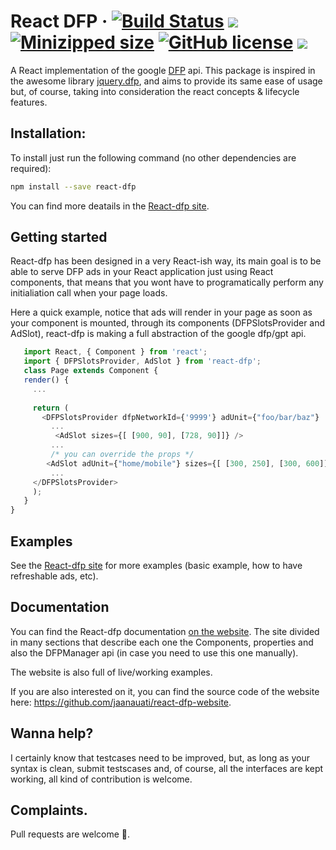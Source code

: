 # React DFP &middot; [![Build Status](https://travis-ci.org/jaanauati/react-dfp.svg?branch=master)](https://travis-ci.org/jaanauati/react-dfp) [![](https://img.shields.io/npm/dm/react-dfp.svg?label=DL)](https://github.com/jaanauati/react-dfp) [![Minizipped size](https://img.shields.io/bundlephobia/minzip/react-dfp.svg)](https://github.com/jaanauati/react-dfp) [![GitHub license](https://img.shields.io/badge/license-MIT-blue.svg)](https://github.com/jaanauati/react-dfp/blob/master/LICENSE) [![](https://img.shields.io/npm/dependency-version/react-dfp/peer/react.svg)](https://github.com/jaanauati/react-dfp/blob/master/LICENSE)




A React implementation of the google [DFP](https://developers.google.com/doubleclick-gpt/reference "GPT Reference") api. This package is inspired in the awesome library [jquery.dfp](https://github.com/coop182/jquery.dfp.js), and aims to provide its same ease of usage but, of course, taking into consideration the react concepts & lifecycle features.


## Installation:

To install just run the following command (no other dependencies are required):
```bash
npm install --save react-dfp
```
You can find more deatails in the [React-dfp site](http://react-dfp.tk/).


## Getting started

React-dfp has been designed in a very React-ish way, its main goal is to be able to serve DFP ads in your React application just using React components, that means that you wont have to programatically perform any initialiation call when your page loads. 

Here a quick example, notice that ads will render in your page as soon as your component is mounted, through its components (DFPSlotsProvider and AdSlot), react-dfp is making a full abstraction of the google dfp/gpt api.

```javascript
   import React, { Component } from 'react';
   import { DFPSlotsProvider, AdSlot } from 'react-dfp';
   class Page extends Component {
   render() {
     ...
     
     return (
       <DFPSlotsProvider dfpNetworkId={'9999'} adUnit={"foo/bar/baz"} ... >
         ...
          <AdSlot sizes={[ [900, 90], [728, 90]]} />
         ...
         /* you can override the props */
        <AdSlot adUnit={"home/mobile"} sizes={[ [300, 250], [300, 600]]} />
         ...
     </DFPSlotsProvider>
     );
   }
}
```

## Examples
See the [React-dfp site](http://react-dfp.tk/) for more examples (basic example, how to have refreshable ads, etc).

## Documentation

You can find the React-dfp documentation [on the website](http://react-dfp.tk/). The site divided in many sections that describe each one the Components, properties and also the DFPManager api (in case you need to use this one manually).

The website is also full of live/working examples.

If you are also interested on it, you can find the source code of the website here: https://github.com/jaanauati/react-dfp-website.


## Wanna help?
I certainly know that testcases need to be improved, but, as long as your syntax is clean, submit testscases and, of course, all the interfaces are kept working, all kind of contribution is welcome.

## Complaints.
Pull requests are welcome 🍻.
